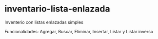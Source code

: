# inventario-lista-enlazada

Inventerio con listas enlazadas simples

Funcionalidades:
Agregar, Buscar, Eliminar, Insertar, Listar y Listar inverso
